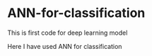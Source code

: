 # ANN-for-classification

This is first code for deep learning model

Here I have used ANN for classification

